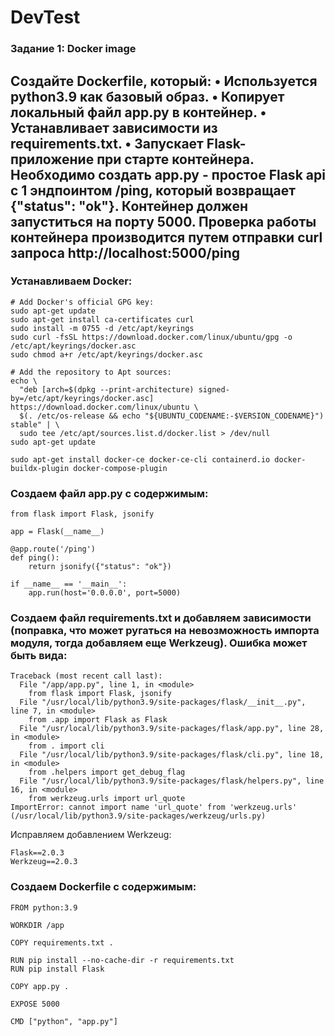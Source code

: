 # DevTest
### Задание 1: Docker image
Создайте Dockerfile, который:
• Используется python3.9 как базовый образ.
• Копирует локальный файл app.py в контейнер.
• Устанавливает зависимости из requirements.txt.
• Запускает Flask-приложение при старте контейнера.
Необходимо создать app.py - простое Flask api с 1 эндпоинтом /ping, который возвращает {"status": "ok"}.
Контейнер должен запуститься на порту 5000. Проверка работы контейнера производится путем отправки curl запроса http://localhost:5000/ping
------------------------------------------------------------------------------------------------------------------------------------------
### Устанавливаем Docker:
```
# Add Docker's official GPG key:
sudo apt-get update
sudo apt-get install ca-certificates curl
sudo install -m 0755 -d /etc/apt/keyrings
sudo curl -fsSL https://download.docker.com/linux/ubuntu/gpg -o /etc/apt/keyrings/docker.asc
sudo chmod a+r /etc/apt/keyrings/docker.asc

# Add the repository to Apt sources:
echo \
  "deb [arch=$(dpkg --print-architecture) signed-by=/etc/apt/keyrings/docker.asc] https://download.docker.com/linux/ubuntu \
  $(. /etc/os-release && echo "${UBUNTU_CODENAME:-$VERSION_CODENAME}") stable" | \
  sudo tee /etc/apt/sources.list.d/docker.list > /dev/null
sudo apt-get update

sudo apt-get install docker-ce docker-ce-cli containerd.io docker-buildx-plugin docker-compose-plugin
```

### Создаем файл app.py с содержимым:
```
from flask import Flask, jsonify

app = Flask(__name__)

@app.route('/ping')
def ping():
    return jsonify({"status": "ok"})

if __name__ == '__main__':
    app.run(host='0.0.0.0', port=5000)
```

### Создаем файл requirements.txt и добавляем зависимости (поправка, что может ругаться на невозможность импорта модуля, тогда добавляем еще Werkzeug). Ошибка может быть вида:
```
Traceback (most recent call last):
  File "/app/app.py", line 1, in <module>
    from flask import Flask, jsonify
  File "/usr/local/lib/python3.9/site-packages/flask/__init__.py", line 7, in <module>
    from .app import Flask as Flask
  File "/usr/local/lib/python3.9/site-packages/flask/app.py", line 28, in <module>
    from . import cli
  File "/usr/local/lib/python3.9/site-packages/flask/cli.py", line 18, in <module>
    from .helpers import get_debug_flag
  File "/usr/local/lib/python3.9/site-packages/flask/helpers.py", line 16, in <module>
    from werkzeug.urls import url_quote
ImportError: cannot import name 'url_quote' from 'werkzeug.urls' (/usr/local/lib/python3.9/site-packages/werkzeug/urls.py)
```
Исправляем добавлением Werkzeug:
```
Flask==2.0.3
Werkzeug==2.0.3
```

### Создаем Dockerfile с содержимым:
```
FROM python:3.9

WORKDIR /app

COPY requirements.txt .

RUN pip install --no-cache-dir -r requirements.txt
RUN pip install Flask

COPY app.py .

EXPOSE 5000

CMD ["python", "app.py"]
```

